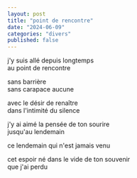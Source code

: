 ```yaml
---
layout: post
title: "point de rencontre"
date: "2024-06-09"
categories: "divers"
published: false
---
```


j'y suis allé depuis longtemps  
au point de rencontre  

sans barrière  
sans carapace aucune  

avec le désir de renaître  
dans l'intimité du silence  

j'y ai aimé la pensée de ton sourire  
jusqu'au lendemain  

ce lendemain qui n'est jamais venu  

cet espoir né dans le vide de ton souvenir  
que j'ai perdu  
